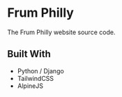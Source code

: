 # Frum Philly
The Frum Philly website source code.

## Built With

- Python / Django
- TailwindCSS
- AlpineJS
